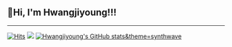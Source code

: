 ## 👋Hi, I'm Hwangjiyoung!!!
- - -
[![Hits](https://hits.seeyoufarm.com/api/count/incr/badge.svg?url=https%3A%2F%2Fgithub.com%2Fhjy080530&count_bg=%234C60B8&title_bg=%234C60B8&icon=&icon_color=%234C60B8&title=hjy080530&edge_flat=false)](https://hits.seeyoufarm.com)
[<img src="https://img.shields.io/badge/instagram-C13584?style=for-the-badge&logo=Instagram&logoColor=white">](https://www.instagram.com/__jizer0xx__/)
[![Hwangjiyoung's GitHub stats](https://github-readme-stats.vercel.app/api?username=hjy080530)&theme=synthwave](https://github.com/hjy080530/github-readme-stats)
